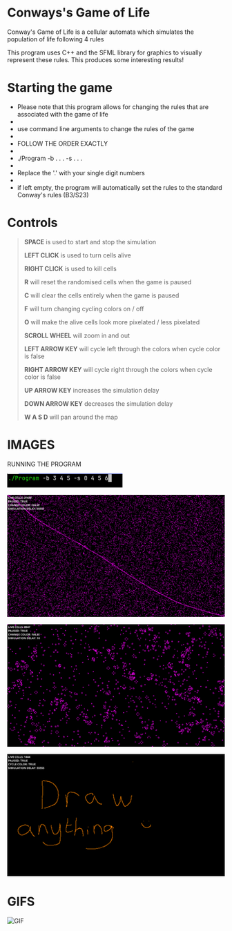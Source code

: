 # Conways's Game of Life
Conway's Game of Life is a cellular automata which simulates the population of life following 4 rules

This program uses C++ and the SFML library for graphics to visually represent these rules. This produces some interesting results!

# Starting the game
- Please note that this program allows for changing the rules that are associated with the game of life
-
- use command line arguments to change the rules of the game
-
- FOLLOW THE ORDER EXACTLY
-
- ./Program -b . . . -s . . .
-
- Replace the '.' with your single digit numbers
-
- if left empty, the program will automatically set the rules to the standard Conway's rules (B3/S23)


# Controls

> **SPACE** is used to start and stop the simulation
>
> **LEFT CLICK** is used to turn cells alive
>
> **RIGHT CLICK** is used to kill cells
>
> **R** will reset the randomised cells when the game is paused
> 
> **C** will clear the cells entirely when the game is paused
>
> **F** will turn changing cycling colors on / off
> 
> **O** will make the alive cells look more pixelated / less pixelated
>
> **SCROLL WHEEL** will zoom in and out
>
> **LEFT ARROW KEY** will cycle left through the colors when cycle color is false
>
> **RIGHT ARROW KEY** will cycle right through the colors when cycle color is false
>
> **UP ARROW KEY** increases the simulation delay
>
> **DOWN ARROW KEY** decreases the simulation delay
>
> **W A S D** will pan around the map

# IMAGES
RUNNING THE PROGRAM

![RUNNING PROGRAM](img/RunningProgram.png)


![STILL IMAGE](img/GOL.png)

![STILL IMAGE](img/GOL2.png)

![DRAW](img/DRAW.png)

# GIFS
![GIF](img/gifs/GOLGIF.gif)
